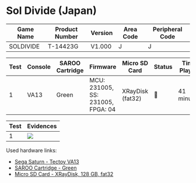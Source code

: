# Sol Divide (Japan)

| Game Name | Product Number | Version | Area Code | Peripheral Code |
| --------- | -------------- | ------- | --------- | --------------- |
| SOLDIVIDE | T-14423G       | V1.000  | J         | J               |

| Test | Console | SAROO Cartridge | Firmware                          | Micro SD Card    | Status | Time Played |
| ---- | ------- | --------------- | --------------------------------- | ---------------- | ------ | ----------- |
| 1    | VA13    | Green           | MCU: 231005, SS: 231005, FPGA: 04 | XRayDisk (fat32) | :100:  | 41 minutes  |

| Test | Evidences                                                                                        |
| ---- | ------------------------------------------------------------------------------------------------ |
| 1    | [![](https://img.youtube.com/vi/FlFC2cw0Uiw/0.jpg)](https://www.youtube.com/watch?v=FlFC2cw0Uiw) |

Used hardware links:

- [Sega Saturn - Tectoy VA13](../../../../Info/Consoles/VA13/README.md)
- [SAROO Cartridge - Green](../../../../Info/Cartridges/RetroGameParadiseStore/1.32F/README.md)
- [Micro SD Card - XRayDisk, 128 GB, fat32](../../../../Info/SdCards/XRayDisk/128GB/fat32/README.md)
